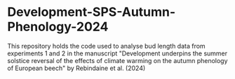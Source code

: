 # Development-SPS-Autumn-Phenology-2024
This repository holds the code used to analyse bud length data from experiments 1 and 2 in the manuscript "Development underpins the summer solstice reversal of the effects of climate warming on the autumn phenology of European beech" by Rebindaine et al. (2024)
